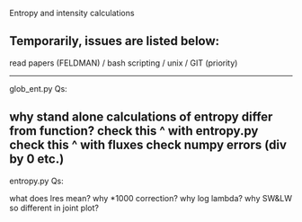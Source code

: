Entropy and intensity calculations

Temporarily, issues are listed below:
-------------------------------------

read papers (FELDMAN) / bash scripting / unix / GIT (priority)

----
glob_ent.py Qs:

why stand alone calculations of entropy differ from function?
check this ^ with entropy.py
check this ^ with fluxes
check numpy errors (div by 0 etc.)
--
entropy.py Qs:

what does lres mean?
why *1000 correction?
why log lambda?
why SW&LW so different in joint plot?
